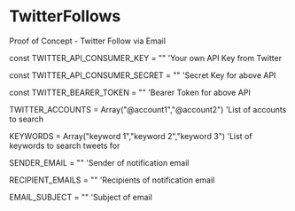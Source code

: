 # TwitterFollows
Proof of Concept - Twitter Follow via Email

const TWITTER_API_CONSUMER_KEY = "" 'Your own API Key from Twitter

const TWITTER_API_CONSUMER_SECRET = "" 'Secret Key for above API

const TWITTER_BEARER_TOKEN = "" 'Bearer Token for above API

TWITTER_ACCOUNTS = Array("@account1","@account2") 'List of accounts to search

KEYWORDS = Array("keyword 1","keyword 2","keyword 3") 'List of keywords to search tweets for

SENDER_EMAIL = "" 'Sender of notification email

RECIPIENT_EMAILS = "" 'Recipients of notification email

EMAIL_SUBJECT = "" 'Subject of email

